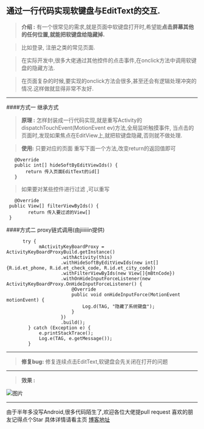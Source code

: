 
## 通过一行代码实现软键盘与EditText的交互.

> **介绍 :** 
 >有一个很常见的需求,就是页面中软键盘打开时,希望能**点击屏幕其他的任何位置,就能把软键盘给隐藏掉.**  

 >比如登录, 注册之类的常见页面. 

 >在实际开发中,很多大佬通过其他控件的点击事件,在onclick方法中调用软键盘的隐藏方法.

 >在页面复杂的时候,要实现的onclick方法会很多,甚至还会有逻辑处理冲突的情况.这样做就显得非常不友好. 


----------
####方式一 继承方式

> **原理 :** 怎样封装成一行代码实现,就是重写Activity的dispatchTouchEvent(MotionEvent ev)方法,全局监听触摸事件, 当点击的页面时,发现如果焦点在EditView上,就把软键盘隐藏,否则就不做处理.

>**使用:** 只要对应的页面 重写下面一个方法,改变return的返回值即可
 ```
    @Override
    public int[] hideSoftByEditViewIds() {
        return 传入页面EditText的id[]
    }
 ```
> 如果要对某些控件进行过滤 ,可以重写
   ```
      @Override
    public View[] filterViewByIds() {
           return 传入要过滤的View[]
    }
   ```
####方式二  proxy链式调用(由jiiiiiin提供)

```
      try {
            mActivityKeyBoardProxy = ActivityKeyBoardProxyBuild.getInstance()
                    .withActivity(this)
                    .withHideSoftByEditViewIds(new int[]{R.id.et_phone, R.id.et_check_code, R.id.et_city_code})
                    .withFilterViewByIds(new View[]{mBtnCode})
                    .withOnHideInputForceListener(new ActivityKeyBoardProxy.OnHideInputForceListener() {
                        @Override
                        public void onHideInputForce(MotionEvent motionEvent) {
                            Log.d(TAG, "隐藏了系统键盘");
                        }
                    })
                    .build();
        } catch (Exception e) {
            e.printStackTrace();
            Log.e(TAG, e.getMessage());
        }
```

----------
>**修复bug:** 
   修复连续点击EditText,软键盘会先关闭在打开的问题
----------
> **效果 :** 

![图片](https://github.com/zybieku/SoftKeyboardUtil/blob/master/gif/GIF.gif)

----------
由于半年多没写Android,很多代码陌生了,欢迎各位大佬提pull request
喜欢的朋友记得点个Star
具体详情请看主页
[博客地址](http://blog.csdn.net/zybieku/article/details/68925116)



